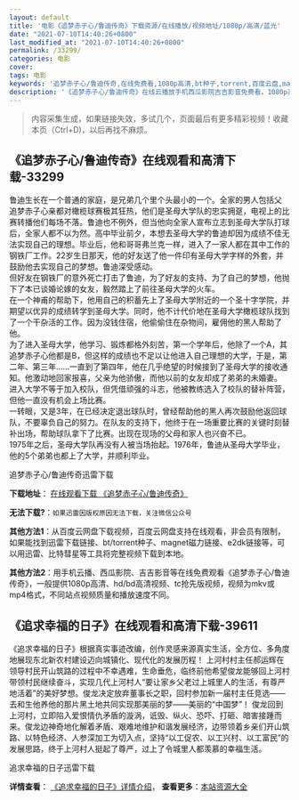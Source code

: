 ```yaml
---
layout: default
title: '电影《追梦赤子心/鲁迪传奇》下载资源/在线播放/视频地址/1080p/高清/蓝光'
date: "2021-07-10T14:40:26+0800"
last_modified_at: "2021-07-10T14:40:26+0800"
permalink: /33299/
categories: 电影
cover:
tags: 电影
keywords: '追梦赤子心/鲁迪传奇,在线免费看,1080p高清,bt种子,torrent,百度云盘,magnet,磁力链,迅雷下载资源'
description: '《追梦赤子心/鲁迪传奇》在线云播放手机西瓜影院吉吉影音免费看，1080p高清bd/hd未删减完整版和tc抢先枪版，mkv/mp4格式，附带bt/torrent种子、magnet/磁力链、百度云盘、网盘资源迅雷下载链接'
---
```


>内容采集生成，如果链接失效，多试几个，页面最后有更多精彩视频！收藏本页（Ctrl+D)，以后再找不麻烦。


## 《追梦赤子心/鲁迪传奇》在线观看和高清下载-33299

鲁迪生长在一个普通的家庭，是兄弟几个里个头最小的一个。全家的男人包括父&nbsp; 追梦赤子心亲都对橄榄球赛极其狂热，他们是圣母大学队的忠实拥趸，电视上的比赛转播他们每场不落。鲁迪也不例外，但当他向全家人宣布立志到圣母大学队打球后，全家人都不以为然。高中毕业前夕，本想去圣母大学的鲁迪却因为成绩不佳无法实现自己的理想。毕业后，他和哥哥弗兰克一样，进入了一家人都在其中工作的钢铁厂工作。22岁生日那天，他的好友送了他一件印有圣母大学字样的外套，并鼓励他去实现自己的梦想。鲁迪深受感动。<br /> 但好友在钢铁厂的意外死亡打击了鲁迪，为了好友的支持、为了自己的梦想，他抛下了本已谈婚论嫁的女友，毅然踏上了前往圣母大学的火车。<br /> 在一个神甫的帮助下，他用自己的积蓄先上了圣母大学附近的一个圣十字学院，并期望以优异的成绩转学到圣母大学。同时，他不计代价地在圣母大学橄榄球队找到了一个干杂活的工作。因为没钱住宿，他偷偷住在杂物间，雇佣他的黑人帮助了他。<br /> 为了进入圣母大学，他学习、锻炼都格外刻苦，第一个学年后，他除了一个A，其 追梦赤子心他都是B，但这样的成绩也不足以让他进入自己理想的大学，于是，第二年、第三年……一直到了第四年，他在几乎绝望的时候接到了圣母大学的接收通知。他激动地回家报喜，父亲为他骄傲，而他以前的女友却成了弟弟的未婚妻。<br /> 进入大学不等于加入校队，但凭借顽强的斗志，他被教练选入了校队的替补阵营，但他一直没有机会上场比赛。<br /> 一转眼，又是3年，在已经决定退出球队时，曾经帮助他的黑人再次鼓励他返回球队，不要辜负自己的努力。在队友的支持下，他终于在一场重要比赛的关键时刻替补出场，帮助球队拿下了比赛。出现在现场的父母和家人也兴奋不已。<br /> 1975年之后，圣母大学队再没有人被当场抬起。1976年，鲁迪从圣母大学毕业，他的5个弟弟也都上了大学，并顺利毕业。<br />


追梦赤子心/鲁迪传奇迅雷下载

**下载地址**： [在线观看下载 《追梦赤子心/鲁迪传奇》](https://www.993dy.com//vod-detail-id-15472.html) 


**无法下载?**：`如果迅雷因版权原因无法下载，关注微信公众号 `

**其他方法1**：从百度云网盘下载视频，百度云网盘支持在线观看，非会员有限制，如果能找到迅雷下载链接、bt/torrent种子、magnet磁力链接、e2dk链接等，可以用迅雷、比特彗星等工具将完整视频下载到本地。

**其他方法2**：用手机云播、西瓜影院、吉吉影音等在线免费观看《追梦赤子心/鲁迪传奇》，一般提供1080p高清、hd/bd高清视频、tc抢先版视频，视频为mkv或mp4格式，不同站点视频质量和播放速度不同。


## 《追求幸福的日子》在线观看和高清下载-39611

《追求幸福的日子》根据真实事迹改编，创作灵感来源真实生活，全方位、多角度地展现东北新农村建设迈向城镇化、现代化的发展历程！ 上河村村主任郝运辉在领导村民开山筑路的过程中不幸遇难，生命垂危，临终前他希望俊龙能够回上河村带领村民继续奋斗，实现几代上河村人“要让家乡父老过上城里人的生活，有尊严地活着”的美好梦想。俊龙决定放弃董事长之职，回村参加新一届村主任竞选&mdash;—去和生他养他的那片黑土地共同实现那美丽的梦&mdash;—美丽的&ldquo;中国梦&rdquo;！ 俊龙回到上河村，立即陷入爱恨情仇矛盾的漩涡，诋毁、纵火、恐吓、打砸、暗害接踵而来。俊龙边神奇地化解着矛盾、艰难地维护和谐发展经济，边带领着乡亲们开山筑路、以特色经济、人参深加工为切入点，坚持&ldquo;以工促农、以工兴村、以工富民&rdquo;的发展思路，终于上河村人挺起了尊严，过上了令城里人都羡慕的幸福生活。<!---剧情end--->


追求幸福的日子迅雷下载

**详情查看**： [《追求幸福的日子》详情介绍](/movie/39611/)， **查看更多**：[本站资源大全](/movie/t/all/)

